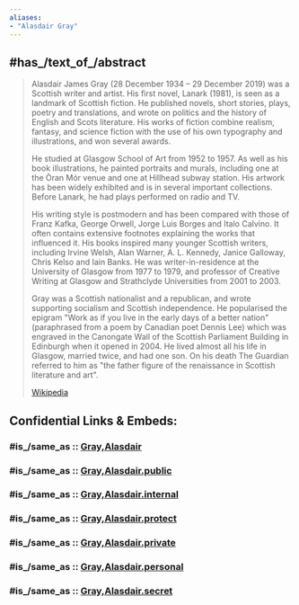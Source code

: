 ```yaml
---
aliases:
- "Alasdair Gray"
---
```


## #has_/text_of_/abstract 

> Alasdair James Gray (28 December 1934 – 29 December 2019)
>  was a Scottish writer and artist. 
>  His first novel, Lanark (1981), is seen as a landmark of Scottish fiction. 
>  He published novels, short stories, plays, poetry and translations, 
>  and wrote on politics and the history of English and Scots literature. 
>  His works of fiction combine realism, fantasy, and science fiction 
>  with the use of his own typography and illustrations, and won several awards.
>
> He studied at Glasgow School of Art from 1952 to 1957. 
> As well as his book illustrations, he painted portraits and murals, 
> including one at the Òran Mór venue and one at Hillhead subway station. 
> His artwork has been widely exhibited and is in several important collections. 
> Before Lanark, he had plays performed on radio and TV.
>
> His writing style is postmodern and has been compared with those of Franz Kafka, 
> George Orwell, Jorge Luis Borges and Italo Calvino. 
> It often contains extensive footnotes explaining the works that influenced it. 
> His books inspired many younger Scottish writers, including Irvine Welsh, 
> Alan Warner, A. L. Kennedy, Janice Galloway, Chris Kelso and Iain Banks. 
> He was writer-in-residence at the University of Glasgow from 1977 to 1979, 
> and professor of Creative Writing at Glasgow and Strathclyde Universities 
> from 2001 to 2003.
>
> Gray was a Scottish nationalist and a republican, 
> and wrote supporting socialism and Scottish independence. 
> He popularised the epigram "Work as if you live in the early days of a better nation" (paraphrased from a poem by Canadian poet Dennis Lee) 
> which was engraved in the Canongate Wall of the Scottish Parliament Building 
> in Edinburgh when it opened in 2004. 
> He lived almost all his life in Glasgow, married twice, and had one son. 
> On his death The Guardian referred to him as 
> "the father figure of the renaissance in Scottish literature and art".
>
> [Wikipedia](https://en.wikipedia.org/wiki/Alasdair%20Gray)


## Confidential Links & Embeds: 

### #is_/same_as :: [Gray,Alasdair](/_Standards/Society/Communication/Media/Movie/Movie-Genre/Fantasy-Movie/Gray,Alasdair.md) 

### #is_/same_as :: [Gray,Alasdair.public](/_public/Society/Communication/Media/Movie/Movie-Genre/Fantasy-Movie/Gray,Alasdair.public.md) 

### #is_/same_as :: [Gray,Alasdair.internal](/_internal/Society/Communication/Media/Movie/Movie-Genre/Fantasy-Movie/Gray,Alasdair.internal.md) 

### #is_/same_as :: [Gray,Alasdair.protect](/_protect/Society/Communication/Media/Movie/Movie-Genre/Fantasy-Movie/Gray,Alasdair.protect.md) 

### #is_/same_as :: [Gray,Alasdair.private](/_private/Society/Communication/Media/Movie/Movie-Genre/Fantasy-Movie/Gray,Alasdair.private.md) 

### #is_/same_as :: [Gray,Alasdair.personal](/_personal/Society/Communication/Media/Movie/Movie-Genre/Fantasy-Movie/Gray,Alasdair.personal.md) 

### #is_/same_as :: [Gray,Alasdair.secret](/_secret/Society/Communication/Media/Movie/Movie-Genre/Fantasy-Movie/Gray,Alasdair.secret.md)

